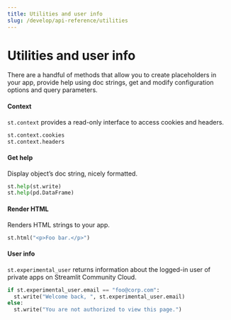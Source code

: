 ```yaml
---
title: Utilities and user info
slug: /develop/api-reference/utilities
---
```


# Utilities and user info

There are a handful of methods that allow you to create placeholders in your
app, provide help using doc strings, get and modify configuration options and query parameters.

<TileContainer>
<RefCard href="/develop/api-reference/utilities/st.context" size="half">

<h4>Context</h4>

`st.context` provides a read-only interface to access cookies and headers.

```python
st.context.cookies
st.context.headers
```

</RefCard>
<RefCard href="/develop/api-reference/utilities/st.help" size="half">

<h4>Get help</h4>

Display object’s doc string, nicely formatted.

```python
st.help(st.write)
st.help(pd.DataFrame)
```

</RefCard>
<RefCard href="/develop/api-reference/utilities/st.html" size="half">

<h4>Render HTML</h4>

Renders HTML strings to your app.

```python
st.html("<p>Foo bar.</p>")
```

</RefCard>
<RefCard href="/develop/api-reference/utilities/st.experimental_user" size="half">

<h4>User info</h4>

`st.experimental_user` returns information about the logged-in user of private apps on Streamlit Community Cloud.

```python
if st.experimental_user.email == "foo@corp.com":
  st.write("Welcome back, ", st.experimental_user.email)
else:
  st.write("You are not authorized to view this page.")
```

</RefCard>
</TileContainer>
